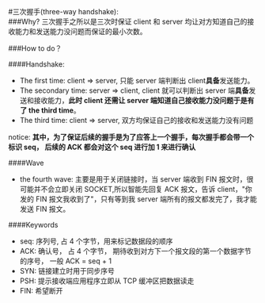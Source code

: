 #三次握手(three-way handshake):
<br />
###Why?
三次握手之所以是三次时保证 client 和 server 均让对方知道自己的接收能力和发送能力没问题而保证的最小次数。

###How to do？

####Handshake:

- The first time: client => server, 只能 server 端判断出 client**具备**发送能力。
- The secondary time: server => client, client 就可以判断出 server 端**具备**发送和接收能力，**此时 client 还需让 server 端知道自己接收能力没问题于是有了 the third time**。
- The third time: client => server, 双方均保证自己的接收和发送能力没有问题

notice: **其中，为了保证后续的握手是为了应答上一个握手，每次握手都会带一个标识 seq， 后续的 ACK 都会对这个 seq 进行加 1 来进行确认**

####Wave

- the fourth wave: 主要是用于关闭链接时，当 server 端收到 FIN 报文时，很可能并不会立即关闭 SOCKET,所以智能先回复 ACK 报文，告诉 client，"你发的 FIN 报文我收到了"，只有等到我 server 端所有的报文都发完了，我才能发送 FIN 报文。

####Keywords

- seq: 序列号, 占 4 个字节，用来标记数据段的顺序
- ACK: 确认号， 占 4 个字节， 期待收到对方下一个报文段的第一个数据字节的序号， 一般 ACK = seq + 1
- SYN: 链接建立时用于同步序号
- PSH: 提示接收端应用程序立即从 TCP 缓冲区把数据读走
- FIN: 希望断开
